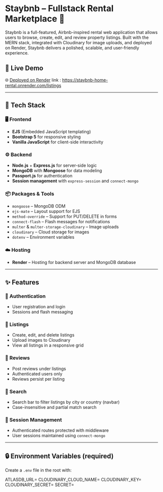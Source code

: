 # Staybnb – Fullstack Rental Marketplace 🏡

Staybnb is a full-featured, Airbnb-inspired rental web application that allows users to browse, create, edit, and review property listings. Built with the MERN stack, integrated with Cloudinary for image uploads, and deployed on Render, Staybnb delivers a polished, scalable, and user-friendly experience.

## 🚀 Live Demo
🌐 [Deployed on Render](https://staybnb-home-rental.onrender.com/listings)
link : https://staybnb-home-rental.onrender.com/listings

---

## 🔧 Tech Stack

### 🖥️ Frontend
- **EJS** (Embedded JavaScript templating)
- **Bootstrap 5** for responsive styling
- **Vanilla JavaScript** for client-side interactivity

### ⚙️ Backend
- **Node.js** + **Express.js** for server-side logic
- **MongoDB** with **Mongoose** for data modeling
- **Passport.js** for authentication
- **Session management** with `express-session` and `connect-mongo`

### 📦 Packages & Tools
- `mongoose` – MongoDB ODM
- `ejs-mate` – Layout support for EJS
- `method-override` – Support for PUT/DELETE in forms
- `connect-flash` – Flash messages for notifications
- `multer` & `multer-storage-cloudinary` – Image uploads
- `cloudinary` – Cloud storage for images
- `dotenv` – Environment variables

### ☁️ Hosting
- **Render** – Hosting for backend server and MongoDB database

---

## ✨ Features

### 👤 Authentication
- User registration and login
- Sessions and flash messaging

### 🏡 Listings
- Create, edit, and delete listings
- Upload images to Cloudinary
- View all listings in a responsive grid

### 💬 Reviews
- Post reviews under listings
- Authenticated users only
- Reviews persist per listing

### 🔎 Search
- Search bar to filter listings by city or country (navbar)
- Case-insensitive and partial match search

### 🔐 Session Management
- Authenticated routes protected with middleware
- User sessions maintained using `connect-mongo`

---

## 🔒 Environment Variables (required)

Create a `.env` file in the root with:

ATLASDB_URL=<your MongoDB connection string>
CLOUDINARY_CLOUD_NAME=<your Cloudinary name>
CLOUDINARY_KEY=<your Cloudinary key>
CLOUDINARY_SECRET=<your Cloudinary secret>
SECRET=<your session secret>
